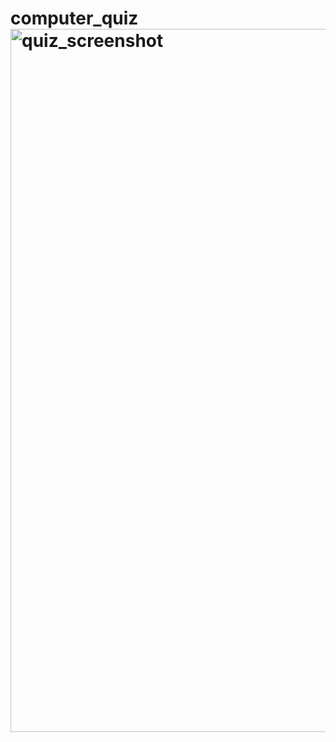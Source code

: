 # computer_quiz<img width="1125" alt="quiz_screenshot" src="https://user-images.githubusercontent.com/106014240/187999763-a555256a-d5cb-40b6-823c-dda03418e2eb.png">
